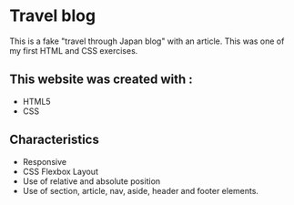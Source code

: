
# Travel blog

This is a fake "travel through Japan blog" with an article. This was one of my first HTML and CSS exercises.

## This website was created with :

* HTML5
* CSS





## Characteristics

- Responsive
- CSS Flexbox Layout
- Use of relative and absolute position
- Use of section, article, nav, aside, header and footer elements.
